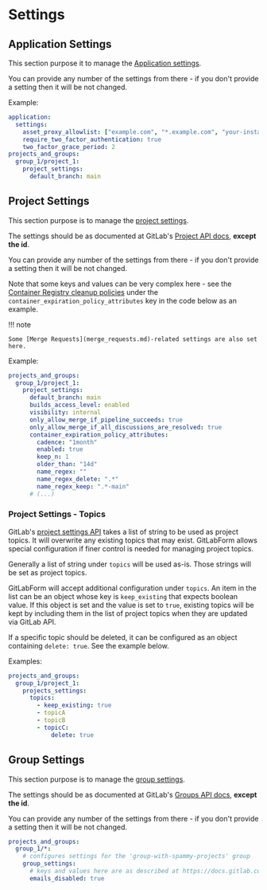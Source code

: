 # Settings

## Application Settings

This section purpose it to manage the [Application settings](https://docs.gitlab.com/ee/api/settings.html).

You can provide any number of the settings from there - if you don't provide a setting then it will be not changed.

Example:

```yaml
application:
  settings:
    asset_proxy_allowlist: ["example.com", "*.example.com", "your-instance.com"]
    require_two_factor_authentication: true
    two_factor_grace_period: 2
projects_and_groups:
  group_1/project_1:
    project_settings:
      default_branch: main
```

## Project Settings

This section purpose is to manage the [project settings](https://docs.gitlab.com/ee/user/project/settings/).

The settings should be as documented at GitLab's [Project API docs](https://docs.gitlab.com/ee/api/projects.html#edit-project), **except the id**.

You can provide any number of the settings from there - if you don't provide a setting then it will be not changed.

Note that some keys and values can be very complex here - see the [Container Registry cleanup policies](https://docs.gitlab.com/ee/user/packages/container_registry/reduce_container_registry_storage.html#use-the-cleanup-policy-api) under the `container_expiration_policy_attributes` key in the code below as an example.

!!! note

    Some [Merge Requests](merge_requests.md)-related settings are also set here.

Example:

```yaml
projects_and_groups:
  group_1/project_1:
    project_settings:
      default_branch: main
      builds_access_level: enabled
      visibility: internal
      only_allow_merge_if_pipeline_succeeds: true
      only_allow_merge_if_all_discussions_are_resolved: true
      container_expiration_policy_attributes:
        cadence: "1month"
        enabled: true
        keep_n: 1
        older_than: "14d"
        name_regex: ""
        name_regex_delete: ".*"
        name_regex_keep: ".*-main"
      # (...)
```

### Project Settings - Topics

GitLab's [project settings API](https://docs.gitlab.com/ee/api/projects.html#edit-a-project) takes a list of string to be used as project topics. It will overwrite any existing topics that may exist. GitLabForm allows special configuration if finer control is needed for managing project topics.

Generally a list of string under `topics` will be used as-is. Those strings will be set as project topics.

GitLabForm will accept additional configuration under `topics`. An item in the list can be an object whose key is `keep_existing` that expects boolean value. If this object is set and the value is set to `true`, existing topics will be kept by including them in the list of project topics when they are updated via GitLab API.

If a specific topic should be deleted, it can be configured as an object containing `delete: true`. See the example below.

Examples:

```yaml
projects_and_groups:
  group_1/project_1:
    projects_settings:
      topics:
        - keep_existing: true
        - topicA
        - topicB
        - topicC:
            delete: true
```


## Group Settings

This section purpose is to manage the [group settings](https://docs.gitlab.com/ee/user/group/).

The settings should be as documented at GitLab's [Groups API docs](https://docs.gitlab.com/ee/api/groups.html#update-group), **except the id**.

You can provide any number of the settings from there - if you don't provide a setting then it will be not changed.

```yaml
projects_and_groups:
  group_1/*:
    # configures settings for the 'group-with-spammy-projects' group
    group_settings:
      # keys and values here are as described at https://docs.gitlab.com/ee/api/groups.html#update-group
      emails_disabled: true
```
